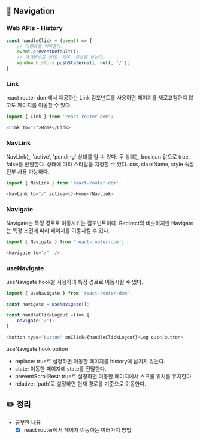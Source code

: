 ## 📍 Navigation

### Web APIs - History


```js
const handleClick = (event) => {
    // 이벤트를 막아준다.
    event.preventDefault();
    // 매개변수로 상태, 제목, 주소를 받는다.
    window.history.pushState(null, null, '/');
}
``` 

### Link
react router dom에서 제공하는 Link 컴포넌트를 사용하면 페이지를 새로고침하지 않고도 페이지를 이동할 수 있다.

```js
import { Link } from 'react-router-dom';

<Link to="/">Home</Link>
```

### NavLink
NavLink는 'active', 'pending' 상태를 알 수 있다. 두 상태는 boolean 값으로 true, false를 반환한다.
상태에 따라 스타일을 지정할 수 있다. css, className, style 속상 전부 사용 가능하다.

```js
import { NavLink } from 'react-router-dom';

<NavLink to="/" active={}>Home</NavLink>
```

### Navigate
Navigate는 특정 경로로 이동시키는 컴포넌트이다. Redirect와 비슷하지만 Navigate는 특정 조건에 따라 페이지를 이동시킬 수 있다.

```js
import { Navigate } from 'react-router-dom';

<Navigate to="/"  />
```

### useNavigate
useNavigate hook을 사용하여 특정 경로로 이동시킬 수 있다.

```js
import { useNavigate } from 'react-router-dom';

const navigate = useNavigate();

const handleClickLogout =()=> {
    navigate('/');
}

<button type="button" onClick={handleClickLogout}>Log out</button>
```

useNavigate hook option

- replace: true로 설정하면 이동한 페이지를 history에 남기지 않는다.
- state: 이동한 페이지에 state를 전달한다.
- preventScrollRest: true로 설정하면 이동한 페이지에서 스크롤 위치를 유지한다.
- relative: 'path'로 설정하면 현재 경로를 기준으로 이동한다.

## ✏️ 정리
- 공부한 내용   
    * [x] react router에서 페이지 이동하는 여러가지 방법